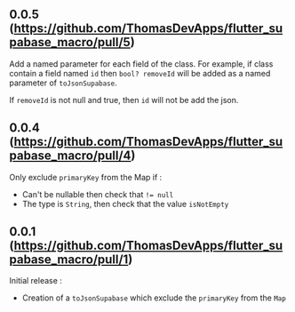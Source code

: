 ## 0.0.5 (https://github.com/ThomasDevApps/flutter_supabase_macro/pull/5)

Add a named parameter for each field of the class.
For example, if class contain a field named `id` then `bool? removeId` 
will be added as a named parameter of `toJsonSupabase`.

If `removeId` is not null and true, then `id` will not be add the json.

## 0.0.4 (https://github.com/ThomasDevApps/flutter_supabase_macro/pull/4)

Only exclude `primaryKey` from the Map if :
- Can't be nullable then check that `!= null`
- The type is `String`, then check that the value `isNotEmpty`


## 0.0.1 (https://github.com/ThomasDevApps/flutter_supabase_macro/pull/1)

Initial release : 
- Creation of a `toJsonSupabase` which exclude the `primaryKey` from the `Map`